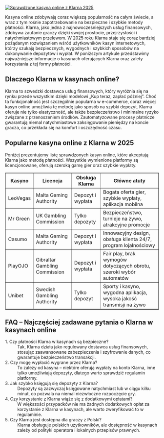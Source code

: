 [![Sprawdzone kasyna online z Klarna 2025](https://123-caf.pages.dev/gitsignup.png)](https://vrmoo.ru/Bt82HjjY)

<div> <p>Kasyna online zdobywają coraz większą popularność na całym świecie, a wraz z tym rośnie zapotrzebowanie na bezpieczne i szybkie metody płatności. Klarna, jako jedna z najnowocześniejszych usług finansowych, zdobywa zaufanie graczy dzięki swojej prostocie, przejrzystości i natychmiastowym przelewom. W 2025 roku Klarna staje się coraz bardziej pożądanym rozwiązaniem wśród użytkowników kasyn internetowych, którzy szukają bezpiecznych, wygodnych i szybkich sposobów na dokonywanie depozytów i wypłat. W poniższym artykule przedstawimy najważniejsze informacje o kasynach oferujących Klarna oraz zalety korzystania z tej formy płatności.</p>  <h2>Dlaczego Klarna w kasynach online?</h2> <p>Klarna to szwedzki dostawca usług finansowych, który wyróżnia się na rynku przede wszystkim dzięki modelowi „Kup teraz, zapłać później”. Choć ta funkcjonalność jest szczególnie popularna w e-commerce, coraz więcej kasyn online umożliwia tę metodę jako sposób na szybki depozyt. Klarna oferuje nie tylko elastyczność, ale także bezpieczeństwo i minimalne ryzyko związane z przenoszeniem środków. Zautomatyzowane procesy płatnicze gwarantują niemal natychmiastowe zaksięgowanie pieniędzy na koncie gracza, co przekłada się na komfort i oszczędność czasu.</p>  <h2>Popularne kasyna online z Klarna w 2025</h2> <p>Poniżej prezentujemy listę sprawdzonych kasyn online, które akceptują Klarna jako metodę płatności. Wszystkie wymienione platformy są licencjonowane, oferują szeroką gamę gier oraz szybkie wypłaty.</p>  <table border="1" cellpadding="5" cellspacing="0" style="border-collapse: collapse; width: 100%;"> <thead> <tr> <th>Kasyno</th> <th>Licencja</th> <th>Obsługa Klarna</th> <th>Główne atuty</th> </tr> </thead> <tbody> <tr> <td>LeoVegas</td> <td>Malta Gaming Authority</td> <td>Depozyt i wypłata</td> <td>Bogata oferta gier, szybkie wypłaty, aplikacja mobilna</td> </tr> <tr> <td>Mr Green</td> <td>UK Gambling Commission</td> <td>Tylko depozyty</td> <td>Bezpieczeństwo, turnieje na żywo, atrakcyjne promocje</td> </tr> <tr> <td>Casumo</td> <td>Malta Gaming Authority</td> <td>Depozyt i wypłata</td> <td>Innowacyjny design, obsługa klienta 24/7, program lojalnościowy</td> </tr> <tr> <td>PlayOJO</td> <td>Gibraltar Gambling Commission</td> <td>Depozyt i wypłata</td> <td>Fair play, brak wymogów dotyczących obrotu, szeroki wybór automatów</td> </tr> <tr> <td>Unibet</td> <td>Swedish Gambling Authority</td> <td>Tylko depozyt</td> <td>Sporty i kasyno, wygodna aplikacja, wysoka jakość transmisji na żywo</td> </tr> </tbody> </table>  <h2>FAQ – Najczęściej zadawane pytania o Klarna w kasynach online</h2> <dl> <dt>1. Czy płatności Klarna w kasynach są bezpieczne?</dt> <dd>Tak, Klarna działa jako regulowany dostawca usług finansowych, stosując zaawansowane zabezpieczenia i szyfrowanie danych, co gwarantuje bezpieczeństwo transakcji.</dd>  <dt>2. Czy mogę wypłacić wygrane przez Klarna?</dt> <dd>To zależy od kasyna – niektóre oferują wypłaty na konto Klarna, inne tylko umożliwiają depozyty, dlatego warto sprawdzić regulamin platformy.</dd>  <dt>3. Jak szybko księgują się depozyty z Klarna?</dt> <dd>Depozyty są zazwyczaj księgowane natychmiast lub w ciągu kilku minut, co pozwala na niemal niezwłoczne rozpoczęcie gry.</dd>  <dt>4. Czy korzystanie z Klarna wiąże się z dodatkowymi opłatami?</dt> <dd>W większości przypadków nie ma żadnych dodatkowych opłat za korzystanie z Klarna w kasynach, ale warto zweryfikować to w regulaminie.</dd>  <dt>5. Czy Klarna jest dostępna dla graczy z Polski?</dt> <dd>Klarna obsługuje polskich użytkowników, ale dostępność w kasynach zależy od polityki operatora i lokalnych przepisów prawnych.</dd> </dl> </div>